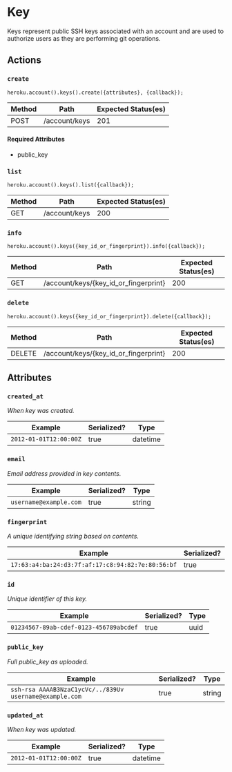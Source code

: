 # Key

Keys represent public SSH keys associated with an account and are used to authorize users as they are performing git operations.

## Actions

### `create`

`heroku.account().keys().create({attributes}, {callback});`

Method | Path | Expected Status(es)
--- | --- | ---
POST | /account/keys | 201


#### Required Attributes

- public_key

### `list`

`heroku.account().keys().list({callback});`

Method | Path | Expected Status(es)
--- | --- | ---
GET | /account/keys | 200

### `info`

`heroku.account().keys({key_id_or_fingerprint}).info({callback});`

Method | Path | Expected Status(es)
--- | --- | ---
GET | /account/keys/{key_id_or_fingerprint} | 200

### `delete`

`heroku.account().keys({key_id_or_fingerprint}).delete({callback});`

Method | Path | Expected Status(es)
--- | --- | ---
DELETE | /account/keys/{key_id_or_fingerprint} | 200

## Attributes

### `created_at`

*When key was created.*

Example | Serialized? | Type
--- | --- | ---
`2012-01-01T12:00:00Z` | true | datetime

### `email`

*Email address provided in key contents.*

Example | Serialized? | Type
--- | --- | ---
`username@example.com` | true | string

### `fingerprint`

*A unique identifying string based on contents.*

Example | Serialized? | Type
--- | --- | ---
`17:63:a4:ba:24:d3:7f:af:17:c8:94:82:7e:80:56:bf` | true | string

### `id`

*Unique identifier of this key.*

Example | Serialized? | Type
--- | --- | ---
`01234567-89ab-cdef-0123-456789abcdef` | true | uuid

### `public_key`

*Full public_key as uploaded.*

Example | Serialized? | Type
--- | --- | ---
`ssh-rsa AAAAB3NzaC1ycVc/../839Uv username@example.com` | true | string

### `updated_at`

*When key was updated.*

Example | Serialized? | Type
--- | --- | ---
`2012-01-01T12:00:00Z` | true | datetime

